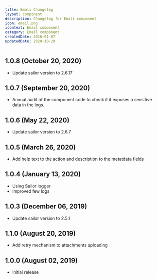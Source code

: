 ```yaml
---
title: Emali Changelog
layout: component
description: Changelog for Emali component
icon: email.png
icontext: Email component
category: Email component
createdDate: 2016-01-07
updatedDate: 2020-10-20
---
```


## 1.0.8 (October 20, 2020)

* Update sailor version to 2.6.17

## 1.0.7 (September 20, 2020)

* Annual audit of the component code to check if it exposes a sensitive data in the logs.

## 1.0.6 (May 22, 2020)

* Update sailor version to 2.6.7

## 1.0.5 (March 26, 2020)

* Add help text to the action and description to the metatdata fields

## 1.0.4 (January 13, 2020)

* Using Sailor logger
* Improved few logs

## 1.0.3 (December 06, 2019)

* Update sailor version to 2.5.1

## 1.1.0 (August 20, 2019)

* Add retry mechanism to attachments uploading

## 1.0.0 (August 02, 2019)

* Initial release
